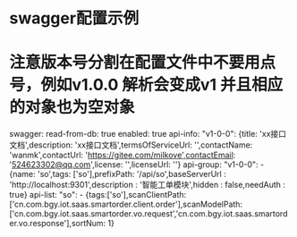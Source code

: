 # swagger配置示例
# 注意版本号分割在配置文件中不要用点号，例如v1.0.0 解析会变成v1 并且相应的对象也为空对象
swagger:
  read-from-db: true
  enabled: true
  api-info:
    "v1-0-0":
      {title: 'xx接口文档',description: 'xx接口文档',termsOfServiceUrl: '',contactName: 'wanmk',contactUrl: 'https://gitee.com/milkove',contactEmail: '524623302@qq.com',license: '',licenseUrl: ''}
  api-group:
    "v1-0-0":
      - {name: 'so',tags: ['so'],prefixPath: '/api/so',baseServerUrl : 'http://localhost:9301',description : '智能工单模块',hidden : false,needAuth : true}
  api-list:
    "so":
      - {tags:['so'],scanClientPath:['cn.com.bgy.iot.saas.smartorder.client.order'],scanModelPath:['cn.com.bgy.iot.saas.smartorder.vo.request','cn.com.bgy.iot.saas.smartorder.vo.response'],sortNum: 1}
